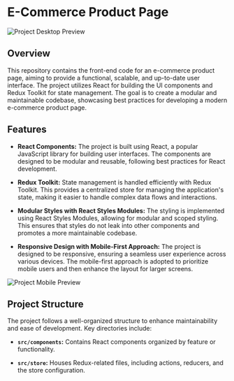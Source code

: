 # E-Commerce Product Page

![Project Desktop Preview](./design/desktop-preview.jpg)


## Overview

This repository contains the front-end code for an e-commerce product page, aiming to provide a functional, scalable, and up-to-date user interface. The project utilizes React for building the UI components and Redux Toolkit for state management. The goal is to create a modular and maintainable codebase, showcasing best practices for developing a modern e-commerce product page.

## Features

- **React Components:** The project is built using React, a popular JavaScript library for building user interfaces. The components are designed to be modular and reusable, following best practices for React development.

- **Redux Toolkit:** State management is handled efficiently with Redux Toolkit. This provides a centralized store for managing the application's state, making it easier to handle complex data flows and interactions.

- **Modular Styles with React Styles Modules:** The styling is implemented using React Styles Modules, allowing for modular and scoped styling. This ensures that styles do not leak into other components and promotes a more maintainable codebase.

- **Responsive Design with Mobile-First Approach:** The project is designed to be responsive, ensuring a seamless user experience across various devices. The mobile-first approach is adopted to prioritize mobile users and then enhance the layout for larger screens.

![Project Mobile Preview](./design/mobile-design.jpg)

## Project Structure

The project follows a well-organized structure to enhance maintainability and ease of development. Key directories include:

- **`src/components`:** Contains React components organized by feature or functionality.

- **`src/store`:** Houses Redux-related files, including actions, reducers, and the store configuration.